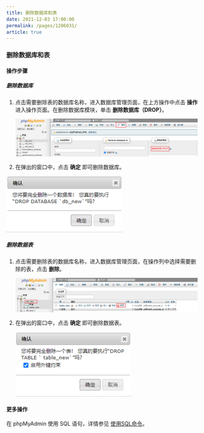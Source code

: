 ```yaml
---
title: 删除数据库和表
date: 2021-12-03 17:00:00
permalink: /pages/1206031/
article: true
---
```


### 删除数据库和表

#### 操作步骤

##### 删除数据库

1. 点击需要删除表的数据库名称，进入数据库管理页面，在上方操作中点击 **操作** 进入操作页面。在删除数据库模块，单击 **删除数据库（DROP）**。

   ![pmadrop_dropdb](./../../pic/pmadrop_dropdb.png)

2.  在弹出的窗口中，点击 **确定** 即可删除数据库。

   ![pmadrop_dbpopup](./../../pic/pmadrop_dbpopup.png)

##### 删除数据表

1. 点击需要删除表的数据库名称，进入数据库管理页面，在操作列中选择需要删除的表，点击 **删除**。

   ![pmadrop_droptable](./../../pic/pmadrop_droptable.png)

2. 在弹出的窗口中，点击 **确定** 即可删除数据表。

   ![pmadrop_tablepopup](./../../pic/pmadrop_tablepopup.png)

#### 更多操作

在 phpMyAdmin 使用 SQL 语句，详情参见 [使用SQL命令](./03.使用SQL命令.md)。
